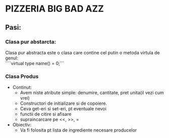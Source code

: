 # PIZZERIA BIG BAD AZZ

## Pasi:

### Clasa pur abstarcta:
   Clasa pur abstracta este o clasa care contine cel putin o metoda virtula de genul:  
   ````virtual type name() = 0;```
### Clasa Produs
* Continut:
  * Avem niste atribute simple: denumire, cantitate, pret unita(il vezi cum vrei)
  * Constructori de initializare si de copoiere.
  * Ceva get-eri si set-eri, pt eventuale nevoi
  * functii de citire si afisare
  * supraincarcare pe <<, >>, =
* Obiectiv:
  * Va fi folosita pt lista de ingrediente necesare producelor

